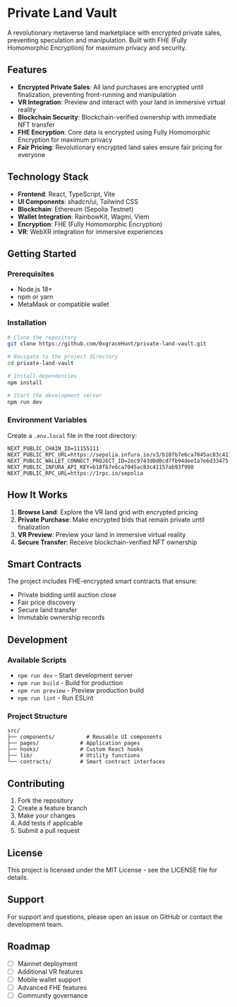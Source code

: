 # Private Land Vault

A revolutionary metaverse land marketplace with encrypted private sales, preventing speculation and manipulation. Built with FHE (Fully Homomorphic Encryption) for maximum privacy and security.

## Features

- **Encrypted Private Sales**: All land purchases are encrypted until finalization, preventing front-running and manipulation
- **VR Integration**: Preview and interact with your land in immersive virtual reality
- **Blockchain Security**: Blockchain-verified ownership with immediate NFT transfer
- **FHE Encryption**: Core data is encrypted using Fully Homomorphic Encryption for maximum privacy
- **Fair Pricing**: Revolutionary encrypted land sales ensure fair pricing for everyone

## Technology Stack

- **Frontend**: React, TypeScript, Vite
- **UI Components**: shadcn/ui, Tailwind CSS
- **Blockchain**: Ethereum (Sepolia Testnet)
- **Wallet Integration**: RainbowKit, Wagmi, Viem
- **Encryption**: FHE (Fully Homomorphic Encryption)
- **VR**: WebXR integration for immersive experiences

## Getting Started

### Prerequisites

- Node.js 18+ 
- npm or yarn
- MetaMask or compatible wallet

### Installation

```bash
# Clone the repository
git clone https://github.com/0xgraceHunt/private-land-vault.git

# Navigate to the project directory
cd private-land-vault

# Install dependencies
npm install

# Start the development server
npm run dev
```

### Environment Variables

Create a `.env.local` file in the root directory:

```env
NEXT_PUBLIC_CHAIN_ID=11155111
NEXT_PUBLIC_RPC_URL=https://sepolia.infura.io/v3/b18fb7e6ca7045ac83c41157ab93f990
NEXT_PUBLIC_WALLET_CONNECT_PROJECT_ID=2ec9743d0d0cd7fb94dee1a7e6d33475
NEXT_PUBLIC_INFURA_API_KEY=b18fb7e6ca7045ac83c41157ab93f990
NEXT_PUBLIC_RPC_URL=https://1rpc.io/sepolia
```

## How It Works

1. **Browse Land**: Explore the VR land grid with encrypted pricing
2. **Private Purchase**: Make encrypted bids that remain private until finalization
3. **VR Preview**: Preview your land in immersive virtual reality
4. **Secure Transfer**: Receive blockchain-verified NFT ownership

## Smart Contracts

The project includes FHE-encrypted smart contracts that ensure:
- Private bidding until auction close
- Fair price discovery
- Secure land transfer
- Immutable ownership records

## Development

### Available Scripts

- `npm run dev` - Start development server
- `npm run build` - Build for production
- `npm run preview` - Preview production build
- `npm run lint` - Run ESLint

### Project Structure

```
src/
├── components/          # Reusable UI components
├── pages/             # Application pages
├── hooks/             # Custom React hooks
├── lib/               # Utility functions
└── contracts/         # Smart contract interfaces
```

## Contributing

1. Fork the repository
2. Create a feature branch
3. Make your changes
4. Add tests if applicable
5. Submit a pull request

## License

This project is licensed under the MIT License - see the LICENSE file for details.

## Support

For support and questions, please open an issue on GitHub or contact the development team.

## Roadmap

- [ ] Mainnet deployment
- [ ] Additional VR features
- [ ] Mobile wallet support
- [ ] Advanced FHE features
- [ ] Community governance